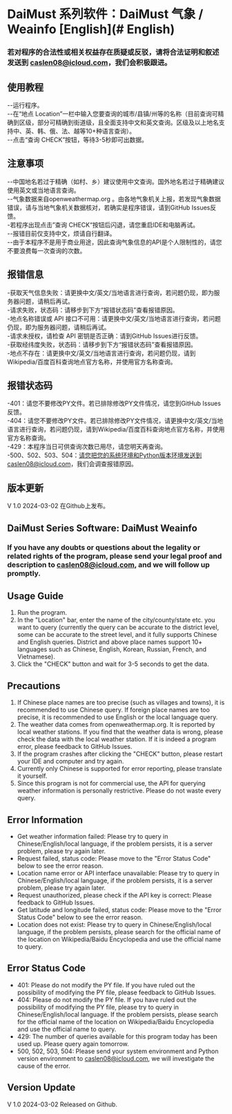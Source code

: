 # DaiMust 系列软件：DaiMust 气象 / Weainfo [English](# English)
### 若对程序的合法性或相关权益存在质疑或反驳，请将合法证明和叙述发送到 caslen08@icloud.com，我们会积极跟进。  


## 使用教程
--运行程序。  
--在“地点 Location”一栏中输入您要查询的城市/县镇/州等的名称（目前查询可精确到区级，部分可精确到街道级，且全面支持中文和英文查询。区级及以上地名支持中、英、韩、俄、法、越等10+种语言查询）。  
--点击“查询 CHECK”按钮，等待3-5秒即可出数据。  


## 注意事项
--中国地名若过于精确（如村、乡）建议使用中文查询。国外地名若过于精确建议使用英文或当地语言查询。  
--气象数据来自openweathermap.org 。由各地气象机关上报，若发现气象数据错误，请与当地气象机关数据核对，若确实是程序错误，请到GitHub Issues反馈。  
-若程序出现点击”查询 CHECK“按钮后闪退，请您重启IDE和电脑再试。  
--报错目前仅支持中文，烦请自行翻译。  
--由于本程序不是用于商业用途，因此查询气象信息的API是个人限制性的，请您不要浪费每一次查询的次数。  

## 报错信息
-获取天气信息失败：请更换中文/英文/当地语言进行查询，若问题仍现，即为服务器问题，请稍后再试。  
-请求失败，状态码：请移步到下方“报错状态码”查看报错原因。  
-地点名称错误或 API 接口不可用：请更换中文/英文/当地语言进行查询，若问题仍现，即为服务器问题，请稍后再试。    
-请求未授权，请检查 API 密钥是否正确：请到GitHub Issues进行反馈。  
-获取经纬度失败，状态码：请移步到下方“报错状态码”查看报错原因。    
-地点不存在：请更换中文/英文/当地语言进行查询，若问题仍现，请到Wikipedia/百度百科查询地点官方名称，并使用官方名称查询。  

## 报错状态码
-401：请您不要修改PY文件。若已排除修改PY文件情况，请您到GitHub Issues反馈。  
-404：请您不要修改PY文件。若已排除修改PY文件情况，请更换中文/英文/当地语言进行查询，若问题仍现，请到Wikipedia/百度百科查询地点官方名称，并使用官方名称查询。  
-429：本程序当日可供查询次数已用尽，请您明天再查询。  
-500、502、503、504：请您把您的系统环境和Python版本环境发送到caslen08@icloud.com，我们会调查报错原因。  

## 版本更新
V 1.0 2024-03-02 在Github上发布。  

## DaiMust Series Software: DaiMust Weainfo <a id="English"></a>

### If you have any doubts or questions about the legality or related rights of the program, please send your legal proof and description to caslen08@icloud.com, and we will follow up promptly.

## Usage Guide

1. Run the program.
2. In the "Location" bar, enter the name of the city/county/state etc. you want to query (currently the query can be accurate to the district level, some can be accurate to the street level, and it fully supports Chinese and English queries. District and above place names support 10+ languages such as Chinese, English, Korean, Russian, French, and Vietnamese).
3. Click the "CHECK" button and wait for 3-5 seconds to get the data.

## Precautions

1. If Chinese place names are too precise (such as villages and towns), it is recommended to use Chinese query. If foreign place names are too precise, it is recommended to use English or the local language query.
2. The weather data comes from openweathermap.org. It is reported by local weather stations. If you find that the weather data is wrong, please check the data with the local weather station. If it is indeed a program error, please feedback to GitHub Issues.
3. If the program crashes after clicking the "CHECK" button, please restart your IDE and computer and try again.
4. Currently only Chinese is supported for error reporting, please translate it yourself.
5. Since this program is not for commercial use, the API for querying weather information is personally restrictive. Please do not waste every query.

## Error Information

- Get weather information failed: Please try to query in Chinese/English/local language, if the problem persists, it is a server problem, please try again later.
- Request failed, status code: Please move to the "Error Status Code" below to see the error reason.
- Location name error or API interface unavailable: Please try to query in Chinese/English/local language, if the problem persists, it is a server problem, please try again later.
- Request unauthorized, please check if the API key is correct: Please feedback to GitHub Issues.
- Get latitude and longitude failed, status code: Please move to the "Error Status Code" below to see the error reason.
- Location does not exist: Please try to query in Chinese/English/local language, if the problem persists, please search for the official name of the location on Wikipedia/Baidu Encyclopedia and use the official name to query.

## Error Status Code

- 401: Please do not modify the PY file. If you have ruled out the possibility of modifying the PY file, please feedback to GitHub Issues.
- 404: Please do not modify the PY file. If you have ruled out the possibility of modifying the PY file, please try to query in Chinese/English/local language. If the problem persists, please search for the official name of the location on Wikipedia/Baidu Encyclopedia and use the official name to query.
- 429: The number of queries available for this program today has been used up. Please query again tomorrow.
- 500, 502, 503, 504: Please send your system environment and Python version environment to caslen08@icloud.com, we will investigate the cause of the error.

## Version Update

V 1.0 2024-03-02 Released on Github.

